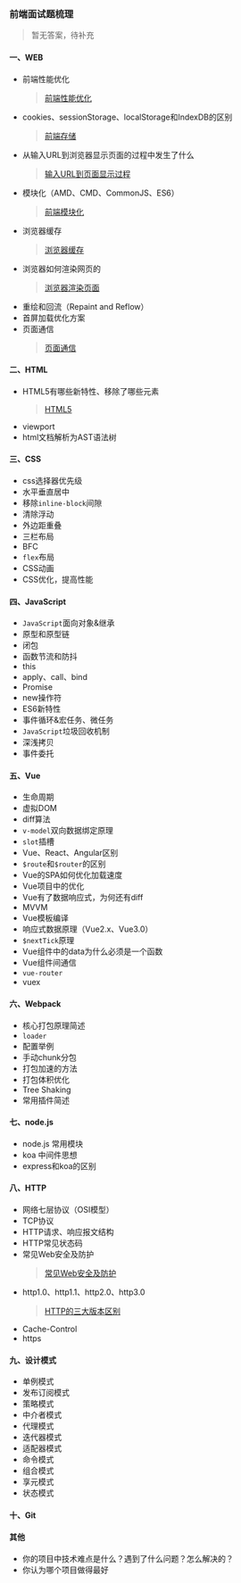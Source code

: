 ### 前端面试题梳理
> 暂无答案，待补充
#### 一、WEB
- 前端性能优化
  > [前端性能优化](https://juejin.cn/post/6953504183030906916)
- cookies、sessionStorage、localStorage和IndexDB的区别
  > [前端存储](https://juejin.cn/post/6953513472562823175)
- 从输入URL到浏览器显示页面的过程中发生了什么
  > [输入URL到页面显示过程](https://juejin.cn/post/6943486084407885831)
- 模块化（AMD、CMD、CommonJS、ES6）
  > [前端模块化](https://juejin.cn/post/6950109876827717669)
- 浏览器缓存
  > [浏览器缓存](https://juejin.cn/post/6943864220689629198)
- 浏览器如何渲染网页的
  > [浏览器渲染页面](https://juejin.cn/post/6954185157763039269)
- 重绘和回流（Repaint and Reflow）
- 首屏加载优化方案
- 页面通信
  > [页面通信](../JS/页面通信.md)
#### 二、HTML
- HTML5有哪些新特性、移除了哪些元素
  > [HTML5](https://juejin.cn/post/6954989273858703390)
- viewport
- html文档解析为AST语法树
#### 三、CSS
- css选择器优先级
- 水平垂直居中
- 移除`inline-block`间隙
- 清除浮动
- 外边距重叠
- 三栏布局
- BFC
- `flex`布局
- CSS动画
- CSS优化，提高性能
#### 四、JavaScript
- `JavaScript`面向对象&继承
- 原型和原型链
- 闭包
- 函数节流和防抖
- this
- apply、call、bind
- Promise
- new操作符
- ES6新特性
- 事件循环&宏任务、微任务
- `JavaScript`垃圾回收机制
- 深浅拷贝
- 事件委托
#### 五、Vue
- 生命周期
- 虚拟DOM
- diff算法
- `v-model`双向数据绑定原理
- `slot`插槽
- Vue、React、Angular区别
- `$route`和`$router`的区别
- Vue的SPA如何优化加载速度
- Vue项目中的优化
- Vue有了数据响应式，为何还有diff
- MVVM
- Vue模板编译
- 响应式数据原理（Vue2.x、Vue3.0）
- `$nextTick`原理
- Vue组件中的data为什么必须是一个函数
- Vue组件间通信
- `vue-router`
- vuex
#### 六、Webpack
- 核心打包原理简述
- `loader`
- 配置举例
- 手动chunk分包
- 打包加速的方法
- 打包体积优化
- Tree Shaking
- 常用插件简述
#### 七、node.js
- node.js 常用模块
- koa 中间件思想
- express和koa的区别
#### 八、HTTP
- 网络七层协议（OSI模型）
- TCP协议
- HTTP请求、响应报文结构
- HTTP常见状态码
- 常见Web安全及防护
  > [常见Web安全及防护](../HTTP/前端常见受攻击方式及解决方法.md)
- http1.0、http1.1、http2.0、http3.0
  > [HTTP的三大版本区别](../HTTP/http3大版本.md)
- Cache-Control
- https
#### 九、设计模式
- 单例模式
- 发布订阅模式
- 策略模式
- 中介者模式
- 代理模式
- 迭代器模式
- 适配器模式
- 命令模式
- 组合模式
- 享元模式
- 状态模式
#### 十、Git
#### 其他
- 你的项目中技术难点是什么？遇到了什么问题？怎么解决的？
- 你认为哪个项目做得最好
